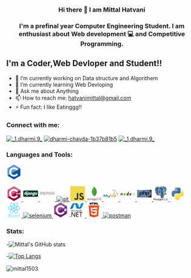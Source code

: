 <h3 align="center">Hi there 👋 I am Mittal Hatvani</h3>
<h3 align="center">I'm a prefinal year Computer Engineering Student. I am enthusiast about Web development 💻 and Competitive Programming.</h3>
<!--
**mittal1503/mittal1503** is a ✨ _special_ ✨ repository because its `README.md` (this file) appears on your GitHub profile.
Here are some ideas to get you started:
-->

## I'm a Coder,Web Devloper and Student!!

- 🔭 I’m currently working on Data structure and Algorithem
- 🌱 I’m currently learning Web Devloping 
- 💬 Ask me about Anything
- 📫 How to reach me: hatvanimittal@gmail.com
- ⚡ Fun fact: I like Eatinggg!!

<!-- ### Connect with me:

[![website](./img/twitter-light.svg)](https://twitter.com/MittalHatvani)
[![website](./img/twitter-dark.svg)](https://twitter.com/MittalHatvani)
&nbsp;&nbsp;
[![website](./img/linkedin-light.svg)](https://www.linkedin.com/in/mittal-hatvani-a6844a203/)
[![website](./img/linkedin-dark.svg)](https://www.linkedin.com/in/mittal-hatvani-a6844a203/)
&nbsp;&nbsp;
[![website](./img/instagram-light.svg)](https://www.instagram.com/_.mittallll_.15._/)
[![website](./img/instagram-dark.svg)](https://www.instagram.com/_.mittallll_.15._/) -->

<h3 align="left">Connect with me:</h3>
<p align="left">
<a href="https://twitter.com/MittalHatvani" target="blank"><img align="center" src="https://raw.githubusercontent.com/rahuldkjain/github-profile-readme-generator/master/src/images/icons/Social/twitter.svg" alt="_1.dharmi.9_" height="30" width="40" /></a>
<a href="https://www.linkedin.com/in/mittal-hatvani-a6844a203/5" target="blank"><img align="center" src="https://raw.githubusercontent.com/rahuldkjain/github-profile-readme-generator/master/src/images/icons/Social/linked-in-alt.svg" alt="dharmi-chavda-1b37b81b5" height="30" width="40" /></a>
<a href="https://www.instagram.com/_.mittallll_.15._/" target="blank"><img align="center" src="https://raw.githubusercontent.com/rahuldkjain/github-profile-readme-generator/master/src/images/icons/Social/instagram.svg" alt="_1.dharmi.9_" height="30" width="40" /></a>
<!-- <a href="https://www.codechef.com/users/dharmi_158" target="blank"><img align="center" src="https://cdn.jsdelivr.net/npm/simple-icons@3.1.0/icons/codechef.svg" alt="dharmi_158" height="30" width="40" /></a>
<a href="https://www.hackerrank.com/dsc19" target="blank"><img align="center" src="https://raw.githubusercontent.com/rahuldkjain/github-profile-readme-generator/master/src/images/icons/Social/hackerrank.svg" alt="dsc19" height="30" width="40" /></a>
<a href="https://www.leetcode.com/dharmi_chavda" target="blank"><img align="center" src="https://raw.githubusercontent.com/rahuldkjain/github-profile-readme-generator/master/src/images/icons/Social/leet-code.svg" alt="dharmi_chavda" height="30" width="40" /></a>
</p> -->

<h3 align="left">Languages and Tools:</h3>
 <a href="https://www.cprogramming.com/" target="_blank" rel="noreferrer"> <img src="https://raw.githubusercontent.com/devicons/devicon/master/icons/c/c-original.svg" alt="c" width="40" height="40"/> </a> <a href="https://www.w3schools.com/cs/" target="_blank" rel="noreferrer">
<p align="left"> <a href="https://www.w3schools.com/cpp/" target="_blank" rel="noreferrer"> <img src="https://raw.githubusercontent.com/devicons/devicon/master/icons/cplusplus/cplusplus-original.svg" alt="cplusplus" width="40" height="40"/> </a> <a href="https://www.djangoproject.com/" target="_blank" rel="noreferrer"> <img src="https://raw.githubusercontent.com/devicons/devicon/master/icons/django/django-original.svg" alt="django" width="40" height="40"/> </a> <a href="https://expressjs.com" target="_blank" rel="noreferrer"> <img src="https://raw.githubusercontent.com/devicons/devicon/master/icons/express/express-original-wordmark.svg" alt="express" width="40" height="40"/> </a> <a href="https://git-scm.com/" target="_blank" rel="noreferrer"> <img src="https://www.vectorlogo.zone/logos/git-scm/git-scm-icon.svg" alt="git" width="40" height="40"/> </a> <a href="https://developer.mozilla.org/en-US/docs/Web/JavaScript" target="_blank" rel="noreferrer"> <img src="https://raw.githubusercontent.com/devicons/devicon/master/icons/javascript/javascript-original.svg" alt="javascript" width="40" height="40"/> </a> <a href="https://www.mongodb.com/" target="_blank" rel="noreferrer"> <img src="https://raw.githubusercontent.com/devicons/devicon/master/icons/mongodb/mongodb-original-wordmark.svg" alt="mongodb" width="40" height="40"/> </a> <a href="https://www.mysql.com/" target="_blank" rel="noreferrer"> <img src="https://raw.githubusercontent.com/devicons/devicon/master/icons/mysql/mysql-original-wordmark.svg" alt="mysql" width="40" height="40"/> </a> <a href="https://nodejs.org" target="_blank" rel="noreferrer"> <img src="https://raw.githubusercontent.com/devicons/devicon/master/icons/nodejs/nodejs-original-wordmark.svg" alt="nodejs" width="40" height="40"/> </a> <a href="https://www.php.net" target="_blank" rel="noreferrer"> <img src="https://raw.githubusercontent.com/devicons/devicon/master/icons/php/php-original.svg" alt="php" width="40" height="40"/> </a> <a href="https://www.postgresql.org" target="_blank" rel="noreferrer"> <img src="https://raw.githubusercontent.com/devicons/devicon/master/icons/postgresql/postgresql-original-wordmark.svg" alt="postgresql" width="40" height="40"/> </a> <a href="https://www.python.org" target="_blank" rel="noreferrer"> <img src="https://raw.githubusercontent.com/devicons/devicon/master/icons/python/python-original.svg" alt="python" width="40" height="40"/> </a> <a href="https://reactjs.org/" target="_blank" rel="noreferrer"> <img src="https://raw.githubusercontent.com/devicons/devicon/master/icons/react/react-original-wordmark.svg" alt="react" width="40" height="40"/> </a> <a href="https://www.selenium.dev" target="_blank" rel="noreferrer"> <img src="https://raw.githubusercontent.com/detain/svg-logos/780f25886640cef088af994181646db2f6b1a3f8/svg/selenium-logo.svg" alt="selenium" width="40" height="40"/>
  </a>
 <img src="https://raw.githubusercontent.com/devicons/devicon/master/icons/csharp/csharp-original.svg" alt="csharp" width="40" height="40"/> </a> <a href="https://dotnet.microsoft.com/" target="_blank" rel="noreferrer"> <img src="https://raw.githubusercontent.com/devicons/devicon/master/icons/dot-net/dot-net-original-wordmark.svg" alt="dotnet" width="40" height="40"/> </a> <a href="https://www.w3.org/html/" target="_blank" rel="noreferrer"> <img src="https://raw.githubusercontent.com/devicons/devicon/master/icons/html5/html5-original-wordmark.svg" alt="html5" width="40" height="40"/> </a> <a href="https://postman.com" target="_blank" rel="noreferrer"> <img src="https://www.vectorlogo.zone/logos/getpostman/getpostman-icon.svg" alt="postman" width="40" height="40"/> </a></p>

### Stats:
-![Mittal's GitHub stats](https://github-readme-stats.vercel.app/api?username=mittal1503&show_icons=true&theme=radical)

-[![Top Langs](https://github-readme-stats.vercel.app/api/top-langs/?username=mittal1503)](https://github.com/mittal1503)

<p><img align="center" src="https://github-readme-streak-stats.herokuapp.com/?user=mittal1503&" alt="mittal1503" /></p>
